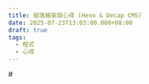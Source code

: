 ```yaml
---
title: 部落格架設心得 (Hexo & Decap CMS)
date: 2025-07-23T13:03:00.000+08:00
draft: true
tags:
  - 程式
  - 心得
---
```

\#
